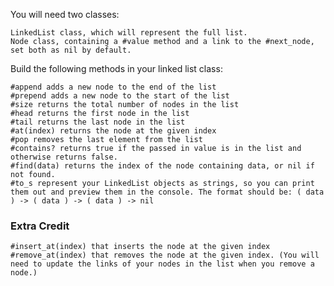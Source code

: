 You will need two classes:

    LinkedList class, which will represent the full list.
    Node class, containing a #value method and a link to the #next_node, set both as nil by default.

Build the following methods in your linked list class:

    #append adds a new node to the end of the list
    #prepend adds a new node to the start of the list
    #size returns the total number of nodes in the list
    #head returns the first node in the list
    #tail returns the last node in the list
    #at(index) returns the node at the given index
    #pop removes the last element from the list
    #contains? returns true if the passed in value is in the list and otherwise returns false.
    #find(data) returns the index of the node containing data, or nil if not found.
    #to_s represent your LinkedList objects as strings, so you can print them out and preview them in the console. The format should be: ( data ) -> ( data ) -> ( data ) -> nil

### Extra Credit

    #insert_at(index) that inserts the node at the given index
    #remove_at(index) that removes the node at the given index. (You will need to update the links of your nodes in the list when you remove a node.)

